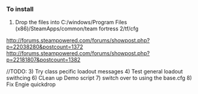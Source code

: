 ### To install

1. Drop the files into C:/windows/Program Files (x86)/SteamApps/common/team fortress 2/tf/cfg



http://forums.steampowered.com/forums/showpost.php?p=22038280&postcount=1372
http://forums.steampowered.com/forums/showpost.php?p=22181807&postcount=1382


//TODO:
3) Try class pecific loadout messages
4) Test general loadout swithcing
6) CLean up Demo script
7) switch over to using the base.cfg
8) Fix Engie quickdrop


